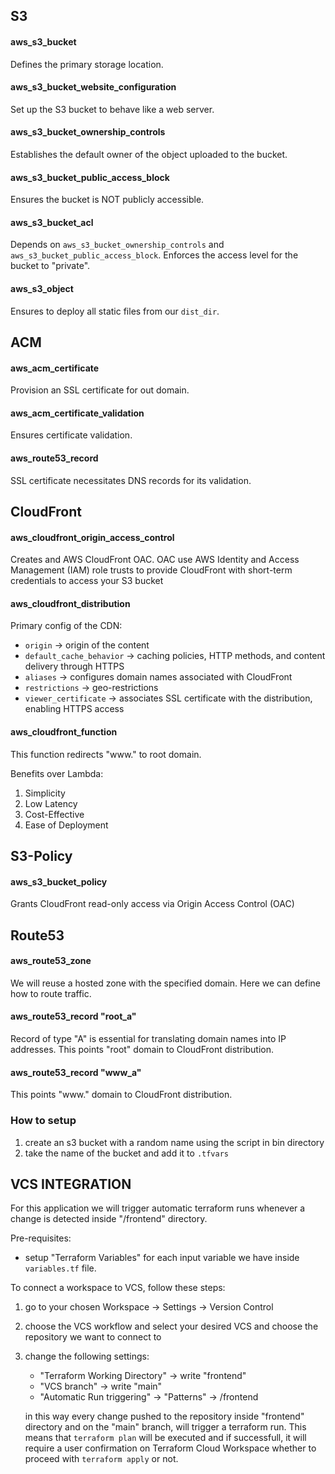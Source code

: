 ## S3

#### aws_s3_bucket

Defines the primary storage location.

#### aws_s3_bucket_website_configuration

Set up the S3 bucket to behave like a web server.

#### aws_s3_bucket_ownership_controls

Establishes the default owner of the object uploaded to the bucket.

#### aws_s3_bucket_public_access_block

Ensures the bucket is NOT publicly accessible.

#### aws_s3_bucket_acl

Depends on `aws_s3_bucket_ownership_controls` and `aws_s3_bucket_public_access_block`.
Enforces the access level for the bucket to "private".

#### aws_s3_object

Ensures to deploy all static files from our `dist_dir`.


## ACM

#### aws_acm_certificate

Provision an SSL certificate for out domain.

#### aws_acm_certificate_validation

Ensures certificate validation.

#### aws_route53_record

SSL certificate necessitates DNS records for its validation.

## CloudFront

#### aws_cloudfront_origin_access_control

Creates and AWS CloudFront OAC.
OAC use AWS Identity and Access Management (IAM) role trusts to provide CloudFront with short-term credentials to access your S3 bucket

#### aws_cloudfront_distribution

Primary config of the CDN:
- `origin` -> origin of the content
- `default_cache_behavior` -> caching policies, HTTP methods, and content delivery through HTTPS
- `aliases` -> configures domain names associated with CloudFront
- `restrictions` -> geo-restrictions
- `viewer_certificate` -> associates SSL certificate with the distribution, enabling HTTPS access

#### aws_cloudfront_function

This function redirects "www." to root domain.

Benefits over Lambda:
1. Simplicity
2. Low Latency
3. Cost-Effective
4. Ease of Deployment

## S3-Policy

#### aws_s3_bucket_policy

Grants CloudFront read-only access via Origin Access Control (OAC)

## Route53

#### aws_route53_zone

We will reuse a hosted zone with the specified domain.
Here we can define how to route traffic.

#### aws_route53_record "root_a"

Record of type "A" is essential for translating domain names into IP addresses.
This points "root" domain to CloudFront distribution.

#### aws_route53_record "www_a"

This points "www." domain to CloudFront distribution.


### How to setup

1. create an s3 bucket with a random name using the script in bin directory
2. take the name of the bucket and add it to `.tfvars`


## VCS INTEGRATION

For this application we will trigger automatic terraform runs whenever a change is detected inside "/frontend" directory.

Pre-requisites:
- setup "Terraform Variables" for each input variable we have inside `variables.tf` file.

To connect a workspace to VCS, follow these steps:
1. go to your chosen Workspace -> Settings -> Version Control
2. choose the VCS workflow and select your desired VCS and choose the repository we want to connect to
3. change the following settings:
    - "Terraform Working Directory" -> write "frontend"
    - "VCS branch" -> write "main"
    - "Automatic Run triggering" -> "Patterns" -> /frontend

    in this way every change pushed to the repository inside "frontend" directory and on the "main" branch, will trigger a terraform run.
    This means that `terraform plan` will be executed and if successfull, it will require a user confirmation on Terraform Cloud Workspace whether to proceed with `terraform apply` or not.
